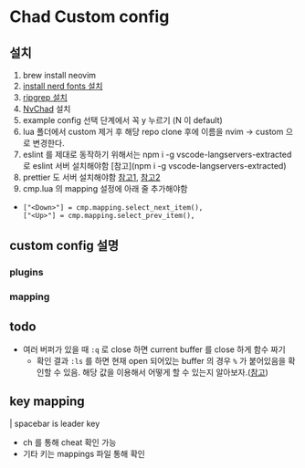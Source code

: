 # Chad Custom config

## 설치

1. brew install neovim
2. [install nerd fonts 설치](https://github.com/ryanoasis/nerd-fonts#option-4-homebrew-fonts)
3. [ripgrep 설치](https://github.com/BurntSushi/ripgrep)
4. [NvChad](https://nvchad.com/docs/quickstart/install) 설치
5. example config 선택 단계에서 꼭 y 누르기 (N 이 default)
6. lua 폴더에서 custom 제거 후 해당 repo clone 후에 이름을 nvim -> custom 으로 변경한다.
7. eslint 를 제대로 동작하기 위해서는 npm i -g vscode-langservers-extracted 로 eslint 서버 설치해야함 [참고](npm i -g vscode-langservers-extracted)
8. prettier 도 서버 설치해야함 [참고1](https://github.com/MunifTanjim/prettier.nvim), [참고2](https://github.com/fsouza/prettierd#installation-guide)
9. cmp.lua 의 mapping 설정에 아래 줄 추가해야함
  - ```
    ["<Down>"] = cmp.mapping.select_next_item(),
    ["<Up>"] = cmp.mapping.select_prev_item(),
    ```


## custom config 설명

### plugins
### mapping

## todo
- 여러 버퍼가 있을 때 `:q` 로 close 하면 current buffer 를 close 하게 함수 짜기
  - 확인 결과 `:ls` 를 하면 현재 open 되어있는 buffer 의 경우 `%` 가 붙어있음을 확인할 수 있음. 해당 값을 이용해서 어떻게 할 수 있는지 알아보자.([참고](https://vi.stackexchange.com/a/5485))


## key mapping

| spacebar is leader key

- <leader>ch 를 통해 cheat 확인 가능
- 기타 키는 mappings 파일 통해 확인

